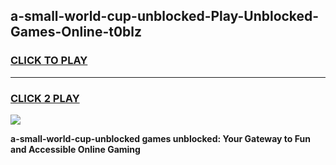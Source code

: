 
## a-small-world-cup-unblocked-Play-Unblocked-Games-Online-t0blz
<h3>
<a href="https://premium76.site?title=a-small-world-cup-unblocked&ref=25A">CLICK TO PLAY</a></h3>
<hr>

<h3>
<a href="https://premium76.site?title=a-small-world-cup-unblocked&ref=25A">CLICK 2 PLAY</a>
  
</h3>

<a href="https://premium76.site?title=a-small-world-cup-unblocked&ref=25A"><img src="https://clearcache.store/games.png"></a>


**a-small-world-cup-unblocked games unblocked: Your Gateway to Fun and Accessible Online Gaming**
